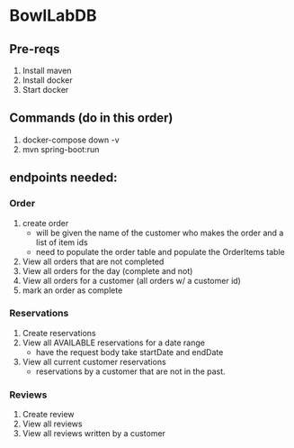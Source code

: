 # BowlLabDB

## Pre-reqs

1. Install maven
2. Install docker
3. Start docker

## Commands (do in this order)

1. docker-compose down -v
2. mvn spring-boot:run

## endpoints needed:

### Order

1. create order
   - will be given the name of the customer who makes the order and a list of item ids
   - need to populate the order table and populate the OrderItems table
2. View all orders that are not completed
3. View all orders for the day (complete and not)
4. View all orders for a customer (all orders w/ a customer id)
5. mark an order as complete

### Reservations

1. Create reservations
2. View all AVAILABLE reservations for a date range
   - have the request body take startDate and endDate
3. View all current customer reservations
   - reservations by a customer that are not in the past.

### Reviews

1. Create review
2. View all reviews
3. View all reviews written by a customer
